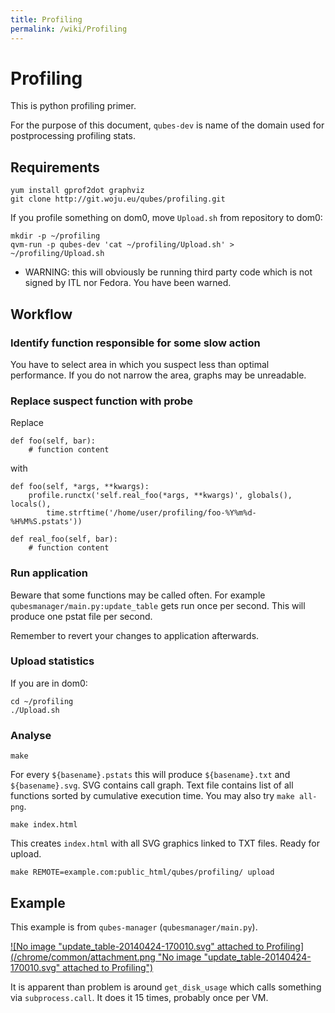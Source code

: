 ```yaml
---
title: Profiling
permalink: /wiki/Profiling
---
```


Profiling
=========

This is python profiling primer.

For the purpose of this document, `qubes-dev` is name of the domain used for postprocessing profiling stats.

Requirements
------------

``` {.wiki}
yum install gprof2dot graphviz
git clone http://git.woju.eu/qubes/profiling.git
```

If you profile something on dom0, move `Upload.sh` from repository to dom0:

``` {.wiki}
mkdir -p ~/profiling
qvm-run -p qubes-dev 'cat ~/profiling/Upload.sh' > ~/profiling/Upload.sh
```

-   WARNING: this will obviously be running third party code which is not signed by ITL nor Fedora. You have been warned.

Workflow
--------

### Identify function responsible for some slow action

You have to select area in which you suspect less than optimal performance. If you do not narrow the area, graphs may be unreadable.

### Replace suspect function with probe

Replace

    def foo(self, bar):
        # function content

with

    def foo(self, *args, **kwargs):
        profile.runctx('self.real_foo(*args, **kwargs)', globals(), locals(),
            time.strftime('/home/user/profiling/foo-%Y%m%d-%H%M%S.pstats'))

    def real_foo(self, bar):
        # function content

### Run application

Beware that some functions may be called often. For example `qubesmanager/main.py:update_table` gets run once per second. This will produce one pstat file per second.

Remember to revert your changes to application afterwards.

### Upload statistics

If you are in dom0:

``` {.wiki}
cd ~/profiling
./Upload.sh
```

### Analyse

``` {.wiki}
make
```

For every `${basename}.pstats` this will produce `${basename}.txt` and `${basename}.svg`. SVG contains call graph. Text file contains list of all functions sorted by cumulative execution time. You may also try `make all-png`.

``` {.wiki}
make index.html
```

This creates `index.html` with all SVG graphics linked to TXT files. Ready for upload.

``` {.wiki}
make REMOTE=example.com:public_html/qubes/profiling/ upload
```

Example
-------

This example is from `qubes-manager` (`qubesmanager/main.py`).

[![No image "update\_table-20140424-170010.svg" attached to Profiling](/chrome/common/attachment.png "No image "update_table-20140424-170010.svg" attached to Profiling")](/attachment/wiki/Profiling/update_table-20140424-170010.svg)

It is apparent than problem is around `get_disk_usage` which calls something via `subprocess.call`. It does it 15 times, probably once per VM.
